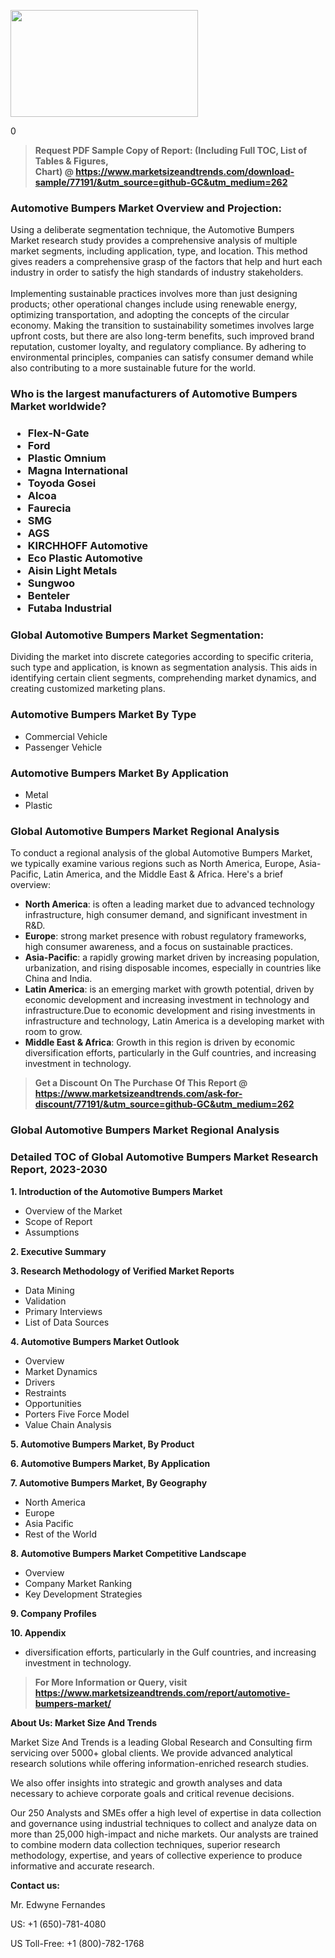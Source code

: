 <p><img class="alignnone size-medium wp-image-20088" src="https://ffe5etoiles.com/wp-content/uploads/2024/12/MST1-300x171.png" alt="" width="300" height="171" /></p>0</p><blockquote id="" class=""><strong>Request PDF Sample Copy of Report: (Including Full TOC, List of Tables &amp; Figures, Chart)&nbsp;@&nbsp;<strong><a href="https://www.marketsizeandtrends.com/download-sample/77191/&utm_source=github-GC&utm_medium=262" target="_blank">https://www.marketsizeandtrends.com/download-sample/77191/&utm_source=github-GC&utm_medium=262</a></strong></strong></blockquote><h3 id="" class="">Automotive Bumpers Market&nbsp;Overview and Projection:</h3><p id="" class="">Using a deliberate segmentation technique, the Automotive Bumpers Market research study provides a comprehensive analysis of multiple market segments, including application, type, and location. This method gives readers a comprehensive grasp of the factors that help and hurt each industry in order to satisfy the high standards of industry stakeholders. <br /> <br />Implementing sustainable practices involves more than just designing products; other operational changes include using renewable energy, optimizing transportation, and adopting the concepts of the circular economy. Making the transition to sustainability sometimes involves large upfront costs, but there are also long-term benefits, such improved brand reputation, customer loyalty, and regulatory compliance. By adhering to environmental principles, companies can satisfy consumer demand while also contributing to a more sustainable future for the world.</p><h3 id="" class="">Who is the largest manufacturers of&nbsp;Automotive Bumpers Market worldwide?</h3><h3 class=""><p><ul><li>Flex-N-Gate </li><li> Ford </li><li> Plastic Omnium </li><li> Magna International </li><li> Toyoda Gosei </li><li> Alcoa </li><li> Faurecia </li><li> SMG </li><li> AGS </li><li> KIRCHHOFF Automotive </li><li> Eco Plastic Automotive </li><li> Aisin Light Metals </li><li> Sungwoo </li><li> Benteler </li><li> Futaba Industrial</li></ul></p></h3><h3 id="" class="">Global&nbsp;Automotive Bumpers Market Segmentation:</h3><p id="" class="">Dividing the market into discrete categories according to specific criteria, such type and application, is known as segmentation analysis. This aids in identifying certain client segments, comprehending market dynamics, and creating customized marketing plans.</p><h3 id="" class="">Automotive Bumpers Market&nbsp;By Type</h3><p><p><ul><li>Commercial Vehicle</li><li> Passenger Vehicle</p></li></ul></p></p><h3 id="" class="">Automotive Bumpers Market&nbsp;By Application</h3><p class=""><p><ul><li>Metal</li><li> Plastic</li></ul></p></p><h3 id="" class="">Global Automotive Bumpers Market Regional Analysis</h3><p id="" class="">To conduct a regional analysis of the global Automotive Bumpers Market, we typically examine various regions such as North America, Europe, Asia-Pacific, Latin America, and the Middle East &amp; Africa. Here's a brief overview:</p><ul><li><strong>North America</strong>: is often a leading market due to advanced technology infrastructure, high consumer demand, and significant investment in R&amp;D.</li><li><strong>Europe</strong>: strong market presence with robust regulatory frameworks, high consumer awareness, and a focus on sustainable practices.</li><li><strong>Asia-Pacific</strong>: a rapidly growing market driven by increasing population, urbanization, and rising disposable incomes, especially in countries like China and India.</li><li><strong>Latin America</strong>: is an emerging market with growth potential, driven by economic development and increasing investment in technology and infrastructure.Due to economic development and rising investments in infrastructure and technology, Latin America is a developing market with room to grow.</li><li><strong>Middle East &amp; Africa</strong>: Growth in this region is driven by economic diversification efforts, particularly in the Gulf countries, and increasing investment in technology.</li></ul><blockquote id="" class=""><strong>Get a Discount On The Purchase Of This Report @ <strong><a href="https://www.marketsizeandtrends.com/ask-for-discount/77191/&utm_source=github-GC&utm_medium=262" target="_blank">https://www.marketsizeandtrends.com/ask-for-discount/77191/&utm_source=github-GC&utm_medium=262</a></strong></strong></blockquote><h3 id="" class="">Global Automotive Bumpers Market Regional Analysis</h3><h3 id="" class="">Detailed TOC of Global Automotive Bumpers Market Research Report, 2023-2030</h3><p id="" class=""><strong>1. Introduction of the Automotive Bumpers Market</strong></p><ul><li>Overview of the Market</li><li>Scope of Report</li><li>Assumptions</li></ul><p id="" class=""><strong>2. Executive Summary</strong></p><p id="" class=""><strong>3. Research Methodology of Verified Market Reports</strong></p><ul><li>Data Mining</li><li>Validation</li><li>Primary Interviews</li><li>List of Data Sources</li></ul><p id="" class=""><strong>4. Automotive Bumpers Market Outlook</strong></p><ul><li>Overview</li><li>Market Dynamics</li><li>Drivers</li><li>Restraints</li><li>Opportunities</li><li>Porters Five Force Model</li><li>Value Chain Analysis</li></ul><p id="" class=""><strong>5. Automotive Bumpers Market, By Product</strong></p><p id="" class=""><strong>6. Automotive Bumpers Market, By Application</strong></p><p id="" class=""><strong>7. Automotive Bumpers Market, By Geography</strong></p><ul><li>North America</li><li>Europe</li><li>Asia Pacific</li><li>Rest of the World</li></ul><p id="" class=""><strong>8. Automotive Bumpers Market Competitive Landscape</strong></p><ul><li>Overview</li><li>Company Market Ranking</li><li>Key Development Strategies</li></ul><p id="" class=""><strong>9. Company Profiles</strong></p><p id="" class=""><strong>10. Appendix</strong></p><ul><li>diversification efforts, particularly in the Gulf countries, and increasing investment in technology.</li></ul><blockquote id="" class=""><strong>For More Information or Query, visit <strong><strong><a href="https://www.marketsizeandtrends.com/report/automotive-bumpers-market/" target="_blank">https://www.marketsizeandtrends.com/report/automotive-bumpers-market/</a></strong></strong></strong></blockquote><p id="" class=""><strong>About Us: Market Size And Trends</strong></p><p id="" class="">Market Size And Trends is a leading Global Research and Consulting firm servicing over 5000+ global clients. We provide advanced analytical research solutions while offering information-enriched research studies.</p><p id="" class="">We also offer insights into strategic and growth analyses and data necessary to achieve corporate goals and critical revenue decisions.</p><p id="" class="">Our 250 Analysts and SMEs offer a high level of expertise in data collection and governance using industrial techniques to collect and analyze data on more than 25,000 high-impact and niche markets. Our analysts are trained to combine modern data collection techniques, superior research methodology, expertise, and years of collective experience to produce informative and accurate research.</p><p id="" class=""><strong>Contact us:</strong></p><p id="" class="">Mr. Edwyne Fernandes</p><p id="" class="">US: +1 (650)-781-4080</p><p id="" class="">US Toll-Free: +1 (800)-782-1768</p>
